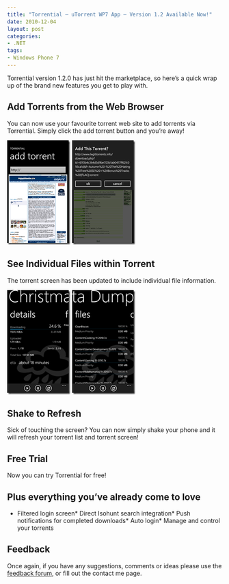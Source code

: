 ```yaml
---
title: "Torrential – uTorrent WP7 App – Version 1.2 Available Now!"
date: 2010-12-04
layout: post
categories:
- .NET
tags:
- Windows Phone 7
---
```


Torrential version 1.2.0 has just hit the marketplace, so here’s a quick wrap up of the brand new features you get to play with.

## Add Torrents from the Web Browser

You can now use your favourite torrent web site to add torrents via Torrential. Simply click the add torrent button and you’re away!

[![AddTorrent](/wp-content/uploads/2010/12/AddTorrent_thumb.png "AddTorrent")](/wp-content/uploads/2010/12/AddTorrent.png) [![AddDialog](/wp-content/uploads/2010/12/AddDialog_thumb.png "AddDialog")](/wp-content/uploads/2010/12/AddDialog.png)

## See Individual Files within Torrent

The torrent screen has been updated to include individual file information.

[![TorrentDetail](/wp-content/uploads/2010/12/TorrentDetail_thumb.png "TorrentDetail")](/wp-content/uploads/2010/12/TorrentDetail.png) [![Files](/wp-content/uploads/2010/12/Files_thumb.png "Files")](/wp-content/uploads/2010/12/Files.png)

## Shake to Refresh

Sick of touching the screen? You can now simply shake your phone and it will refresh your torrent list and torrent screen!

## Free Trial

Now you can try Torrential for free! 

## Plus everything you’ve already come to love

*   Filtered login screen*   Direct Isohunt search integration*   Push notifications for completed downloads*   Auto login*   Manage and control your torrents  

## Feedback

Once again, if you have any suggestions, comments or ideas please use the [feedback forum](http://torrential.uservoice.com/forums/88381 "Feedback Forum"), or fill out the contact me page.